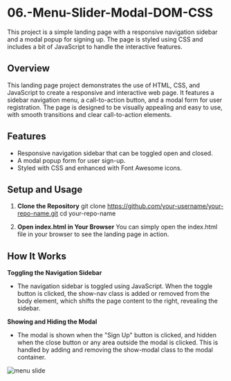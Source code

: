 # 06.-Menu-Slider-Modal-DOM-CSS
This project is a simple landing page with a responsive navigation sidebar and a modal popup for signing up. The page is styled using CSS and includes a bit of JavaScript to handle the interactive features.

## Overview
This landing page project demonstrates the use of HTML, CSS, and JavaScript to create a responsive and interactive web page. It features a sidebar navigation menu, a call-to-action button, and a modal form for user registration. The page is designed to be visually appealing and easy to use, with smooth transitions and clear call-to-action elements.

## Features
- Responsive navigation sidebar that can be toggled open and closed.
- A modal popup form for user sign-up.
- Styled with CSS and enhanced with Font Awesome icons.

## Setup and Usage

1. **Clone the Repository**
   git clone https://github.com/your-username/your-repo-name.git
   cd your-repo-name

2. **Open index.html in Your Browser**
   You can simply open the index.html file in your browser to see the landing page in action.

## How It Works
**Toggling the Navigation Sidebar** 
- The navigation sidebar is toggled using JavaScript. When the toggle button is clicked, the show-nav class is added or removed from the body element, which shifts the page content to the right, revealing the sidebar.

**Showing and Hiding the Modal**
- The modal is shown when the "Sign Up" button is clicked, and hidden when the close button or any area outside the modal is clicked. This is handled by adding and removing the show-modal class to the modal container.
  
![menu slide](https://github.com/user-attachments/assets/2c665738-a5f0-4356-8ca3-6e1c15a472f8)


